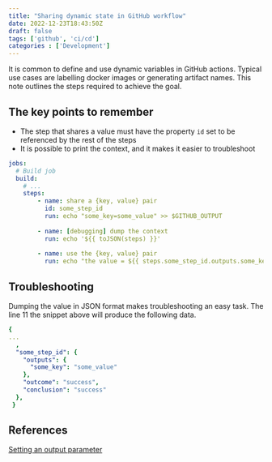 ```yaml
---
title: "Sharing dynamic state in GitHub workflow"
date: 2022-12-23T18:43:50Z
draft: false
tags: ['github', 'ci/cd']
categories : ['Development']
---
```


It is common to define and use dynamic variables in GitHub actions. Typical use cases are labelling docker images or generating artifact names. This note outlines the steps required to achieve the goal.

## The key points to remember

* The step that shares a value must have the property `id` set to be referenced by the rest of the steps
* It is possible to print the context, and it makes it easier to troubleshoot

```yaml
jobs:
  # Build job
  build:
    # ...
    steps:
        - name: share a {key, value} pair 
          id: some_step_id
          run: echo "some_key=some_value" >> $GITHUB_OUTPUT
        
        - name: [debugging] dump the context
          run: echo '${{ toJSON(steps) }}'
        
        - name: use the {key, value} pair
          run: echo "the value = ${{ steps.some_step_id.outputs.some_key }}" 
```

## Troubleshooting

Dumping the value in JSON format makes troubleshooting an easy task. The line 11 the snippet above will produce the following data. 

```yaml
{
...
  ,
  "some_step_id": {
    "outputs": {
      "some_key": "some_value"
    },
    "outcome": "success",
    "conclusion": "success"
  },
 }
```

## References

[Setting an output parameter](https://docs.github.com/en/actions/using-workflows/workflow-commands-for-github-actions#setting-an-output-parameter)

